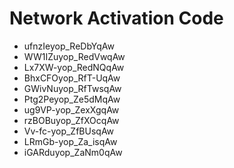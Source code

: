 # Network Activation Code
* ufnzIeyop_ReDbYqAw
* WW1IZuyop_RedVwqAw
* Lx7XW-yop_RedNQqAw
* BhxCFOyop_RfT-UqAw
* GWivNuyop_RfTwsqAw
* Ptg2Peyop_Ze5dMqAw
* ug9VP-yop_ZexXgqAw
* rzBOBuyop_ZfXOcqAw
* Vv-fc-yop_ZfBUsqAw
* LRmGb-yop_Za_isqAw
* iGARduyop_ZaNm0qAw